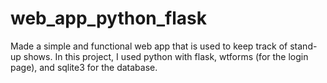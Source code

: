 # web_app_python_flask
Made a simple and functional web app that is used to keep track of stand-up shows. In this project, I used python with flask, wtforms (for the login page), and sqlite3 for the database.  
